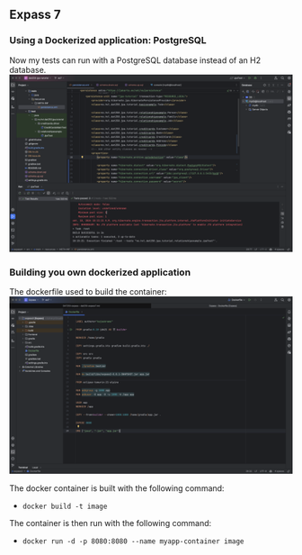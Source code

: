 ## Expass 7

### Using a Dockerized application: PostgreSQL
Now my tests can run with a PostgreSQL database instead of an H2 database. 
![ex7](assets/ex7Q1.png)

### Building you own dockerized application
The dockerfile used to build the container:
![ex7](assets/ex7Q2.png)

The docker container is built with the following command:
- `docker build -t image`

The container is then run with the following command:
- `docker run -d -p 8080:8080 --name myapp-container image`